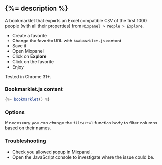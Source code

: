 {%= description %}
------------------

A bookmarklet that exports an Excel compatible CSV of the first 1000 people (with all their properties) from `Mixpanel > People > Explore`.

- Create a favorite
- Change the favorite URL with `bookmarklet.js` content
- Save it
- Open Mixpanel
- Click on **Explore**
- Click on the favorite
- Enjoy

Tested in Chrome 31+.

### Bookmarklet.js content

```javascript
{%= bookmarklet() %}
```

### Options
If necessary you can change the `filterCol` function body to filter columns based on their names.

### Troubleshooting

- Check you allowed popup in Mixpanel.
- Open the JavaScript console to investigate where the issue could be.
